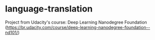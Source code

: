# language-translation
Project from Udacity's course: Deep Learning Nanodegree Foundation (https://br.udacity.com/course/deep-learning-nanodegree-foundation--nd101/)
